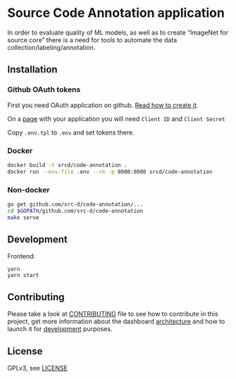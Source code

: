 # Source Code Annotation application

In order to evaluate quality of ML models, as well as to create “ImageNet for source core” there is a need for tools to automate the data collection/labeling/annotation.

## Installation

### Github OAuth tokens

First you need OAuth application on github. [Read how to create it](https://developer.github.com/apps/building-oauth-apps/creating-an-oauth-app/).

On a [page](https://github.com/settings/developers) with your application you will need `Client ID` and `Client Secret`

Copy `.env.tpl` to `.env` and set tokens there.

### Docker

```bash
docker build -t srcd/code-annotation .
docker run --env-file .env --rm -p 8080:8080 srcd/code-annotation
```

### Non-docker

```bash
go get github.com/src-d/code-annotation/...
cd $GOPATH/github.com/src-d/code-annotation
make serve
```

## Development

Frontend:

```
yarn
yarn start
```

## Contributing

Please take a look at [CONTRIBUTING](CONTRIBUTING.md) file to see how to contribute in this project, get more information about the dashboard [architecture](CONTRIBUTING.md#Architecture) and how to launch it for [development](CONTRIBUTING.md#Development) purposes.

## License

GPLv3, see [LICENSE](LICENSE)
